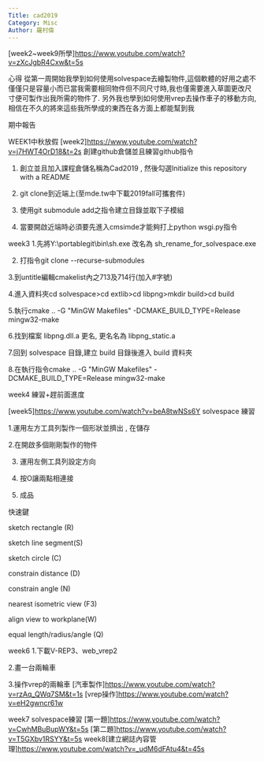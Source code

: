 ```yaml
---
Title: cad2019
Category: Misc
Author: 羅村偉
---
```

[week2~week9所學]https://www.youtube.com/watch?v=zXcJgbR4Cxw&t=5s

心得
從第一周開始我學到如何使用solvespace去繪製物件,這個軟體的好用之處不僅僅只是容量小而已當我需要相同物件但不同尺寸時,我也僅需要進入草圖更改尺寸便可製作出我所需的物件了.
另外我也學到如何使用vrep去操作車子的移動方向,相信在不久的將來這些我所學成的東西在各方面上都能幫到我


<!-- PELICAN_END_SUMMARY -->


期中報告

WEEK1中秋放假
[week2]https://www.youtube.com/watch?v=j7HWT4OrD18&t=2s
創建github倉儲並且練習github指令
1. 創立並且加入課程倉儲名稱為Cad2019 , 然後勾選lnitialize this repository with a README

2. git clone到近端上(至mde.tw中下載2019fall可攜套件)

3. 使用git submodule add之指令建立目錄並取下子模組

4. 當要開啟近端時必須要先進入cmsimde才能夠打上python wsgi.py指令

week3
1.先將Y:\portablegit\bin\sh.exe 改名為 sh_rename_for_solvespace.exe

2. 打指令git clone --recurse-submodules

3.到untitle編輯cmakelist內之713及714行(加入#字號)

4.進入資料夾cd solvespace>cd extlib>cd libpng>mkdir build>cd build

5.執行cmake .. -G "MinGW Makefiles" -DCMAKE_BUILD_TYPE=Release
mingw32-make

6.找到檔案 libpng.dll.a 更名, 更名名為 libpng_static.a

7.回到 solvespace 目錄,建立 build 目錄後進入 build 資料夾

8.在執行指令cmake .. -G "MinGW Makefiles" -DCMAKE_BUILD_TYPE=Release
mingw32-make

week4
練習+趕前面進度

[week5]https://www.youtube.com/watch?v=beA8twNSs6Y
solvespace  練習

1.運用左方工具列製作一個形狀並擠出 , 在儲存

2.在開啟多個剛剛製作的物件

3. 運用左側工具列設定方向

4. 按O讓兩點相連接

5. 成品

快速鍵

sketch rectangle (R)

sketch line segment(S)

sketch circle (C)

constrain distance (D)

constrain angle (N)

nearest isometric view (F3) 

align view to workplane(W) 

equal length/radius/angle (Q)

week6
1.下載V-REP3、web_vrep2

2.畫一台兩輪車

3.操作vrep的兩輪車
[汽車製作]https://www.youtube.com/watch?v=rzAq_QWq7SM&t=1s
[vrep操作]https://www.youtube.com/watch?v=eH2gwncr61w

week7
solvespace練習
[第一題]https://www.youtube.com/watch?v=CwhMBuBupWY&t=5s
[第二題]https://www.youtube.com/watch?v=T5GXbv1RSYY&t=5s
week8[建立網誌內容管理]https://www.youtube.com/watch?v=_udM6dFAtu4&t=45s